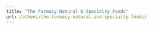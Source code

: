 ```yaml
---
title: "The Farmacy Natural & Specialty Foods"
url: /athens/the-farmacy-natural-and-specialty-foods/
---
```

